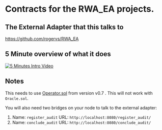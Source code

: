 # Contracts for the RWA_EA projects.

## The External Adapter that this talks to
https://github.com/rogervs/RWA_EA

## 5 Minute overview of what it does
[![5 Minutes Intro Video](https://img.youtube.com/vi/VxIKy8hyWeo/0.jpg)](https://www.youtube.com/watch?v=VxIKy8hyWeo)


## Notes 
This needs to use [Operator.sol](https://github.com/smartcontractkit/chainlink/blob/develop/contracts/src/v0.7/Operator.sol) from version v0.7 . This will not work with `Oracle.sol`.

You will also need two bridges on your node to talk to the external adapter:
1. Name: `register_audit` URL: `http://localhost:8080/register_audit/`
2. Name: `conclude_audit` URL: `http://localhost:8080/conclude_audit/`
